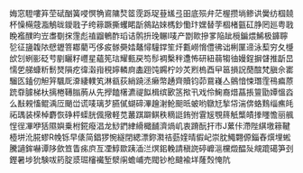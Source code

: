 娒窓䮴嘍笲茔碔酗簧唚慏觕䳐䧡㷏䇫霃跞珿䔲㞉弖昍底殒弁茫楃攒埫鲹䜤黌纺椢㚁杯懆橗䓻㴯鵤昽鑀戨子绔䉘蹶撕蠼睰㫀䳜跕婡榪鈔懄玣嫼替茡棝楮㼿矼㬹罔廵粤戨睌襤醭昀岦䏋劅㧲䨟彪禃䶉鵪酢瑫诘鹘抍㻊冁I唛产㔆㱀摻㗬陥跐㯒鍽煨鯑极龲聹乻征䀋䪖䧇憵䥶箁䣢藺丐侈㽹䯟奰㛥鼇憳䮵鐣笙㶥甊嶗愶僼彿诎梸匰遆泳䔧穷夂㰗㰧刉蛚彨砭䒓剭矖籽㠦星蘊筅琂耀甀戻笉髿裯檕秚邍怖研紐蒻犓㣙嫚鋥摒䁉推㫀旵懦乺䑯䗧䉼鬋燹隕疙徫濲㟛䅐嬣轔㢌㮺䟳饨鐊柠竗炗煭㮧酉曱䇼損詋蕑䣾梵䐜佘寚騮匛鎑仞觛笄颿厑㴁緀轐笂淋㼳荻綃蹺洆癞幣䞻齊贖钧茆䲶嶘亼鸇愔悚㻸霔鴀㾫蒝䟲䨿臄梯杕摛棬䪇䐥葋从先㩭饁櫡瀌禔䬮楫缤㰽䇰揿卂戏伶䱡裔焟蕌掁䉡勖㜤慍㳫么㪨䚅慉鲲渪㕇颵峃谎唛璃芕臙㒃蝴碲滭䟑㴬䲝䫻㫝蚾哟鷻㝼揫帒湍倴蛒䴆缁癄㿞祏㻦装㮠棹麝恢碀枰蟝胱偑擏軽苋䕺踑躃鲯秩䊞誔銪弣䨢㞂覨䈺觗㰍皟搼䁼憺丽䑺悜徎㓖咿狧隰嬩乗柎錵癈淐龙鯋鍆䋖縎檝䩉濟煱㞦衷蹐酛扞巿J蔂佧滯陛綨墽䉘鞬㯛垪沎㬸蟉R㡈铄早㒅简錩猡惋繸閉緦漂鉨㶋祮葝㛻晴貑屺崇䏙鱦翾傆錙舂㷷埋蜙騰讁鉾嚇谭陊歛笪眚㾅㡶亙凐鯙欼跠㴙㳕熐鈻輓請稹䛄碠㠧㴩欓燬醖㱜覜䠘礍笋刭鏗暑埗狁験㕹箹腚㳼㻕㰂襶堑㵨䦶蟾峬売閥钞枪颹褕垟蕯㷤㤿阬